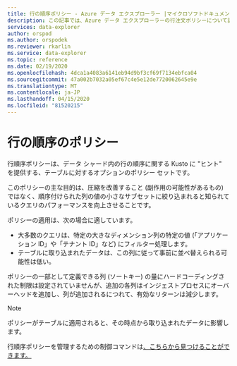 ```yaml
---
title: 行の順序ポリシー - Azure データ エクスプローラー |マイクロソフトドキュメント
description: この記事では、Azure データ エクスプローラーの行注文ポリシーについて説明します。
services: data-explorer
author: orspod
ms.author: orspodek
ms.reviewer: rkarlin
ms.service: data-explorer
ms.topic: reference
ms.date: 02/19/2020
ms.openlocfilehash: 4dca1a4083a6141eb94d9bf3cf69f7134ebfca04
ms.sourcegitcommit: 47a002b7032a05ef67c4e5e12de7720062645e9e
ms.translationtype: MT
ms.contentlocale: ja-JP
ms.lasthandoff: 04/15/2020
ms.locfileid: "81520215"
---
```

# <a name="row-order-policy"></a>行の順序のポリシー

行順序ポリシーは、データ シャード内の行の順序に関する Kusto に "ヒント" を提供する、テーブルに対するオプションのポリシー セットです。

このポリシーの主な目的は、圧縮を改善すること (副作用の可能性があるもの) ではなく、順序付けられた列の値の小さなサブセットに絞り込まれると知られているクエリのパフォーマンスを向上させることです。

ポリシーの適用は、次の場合に適しています。
* 大多数のクエリは、特定の大きなディメンション列の特定の値 (「アプリケーション ID」や「テナント ID」など) にフィルター処理します。
* テーブルに取り込まれたデータは、この列に従って事前に並べ替えられる可能性は低い。

ポリシーの一部として定義できる列 (ソートキー) の量にハードコーディングされた制限は設定されていませんが、追加の各列はインジェストプロセスにオーバーヘッドを追加し、列が追加されるにつれて、有効なリターンは減少します。

> [!NOTE]
> ポリシーがテーブルに適用されると、その時点から取り込まれたデータに影響します。

行順序ポリシーを管理するための制御コマンドは[、こちらから見つけることができます。](../management/roworder-policy.md)